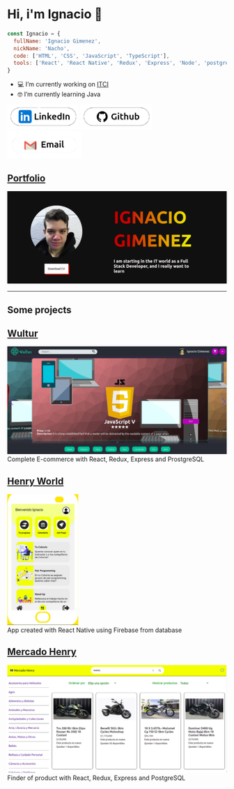 # Hi, i'm Ignacio 👋

```js
const Ignacio = {
  fullName: 'Ignacio Gimenez',
  nickName: 'Nacho',
  code: ['HTML', 'CSS', 'JavaScript', 'TypeScript'],
  tools: ['React', 'React Native', 'Redux', 'Express', 'Node', 'postgreSQL', 'Firebase']
}
```

- 💻 I’m currently working on [ITCI](https://www.linkedin.com/company/hi-itci/) 
- 🤓 I’m currently learning Java 

[<img src="assets/logos/linkedinLogo.png"/>](https://www.linkedin.com/in/ignacio-gimenez-305799184/)
[<img src="assets/logos/githublogo.png"/>](https://github.com/Nacho077)
[<img src="assets/logos/gmaillogo.png"/>](mailto:ignaciogimenez70@gmail.com)

## [Portfolio](https://ignacio-gimenez.vercel.app/)
[<img src="assets/img/Portfolio.png"/>](https://ignacio-gimenez.vercel.app/)

-------

## Some projects

## [Wultur](https://wultur.herokuapp.com/)
[<img  src="assets/img/Wultur.png"/>](https://wultur.herokuapp.com/)
Complete E-commerce with React, Redux, Express and ProstgreSQL
## [Henry World]()
[<img src="assets/img/Henry-World-App.jpg" style="height: 300px;"/>]()</br>
App created with React Native using Firebase from database

## [Mercado Henry](https://github.com/Nacho077/MercadoHenry)
[<img src="assets/img/MercadoHenry.png"/>](https://github.com/Nacho077/MercadoHenry)
Finder of product with React, Redux, Express and PostgreSQL

